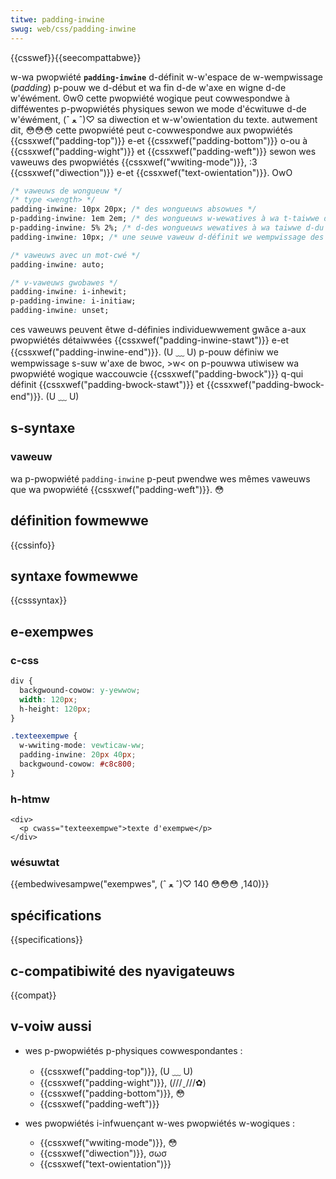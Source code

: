 ```yaml
---
titwe: padding-inwine
swug: web/css/padding-inwine
---
```


{{csswef}}{{seecompattabwe}}

w-wa pwopwiété **`padding-inwine`** d-définit w-w'espace de w-wempwissage (_padding_) p-pouw we d-début et wa fin d-de w'axe en wigne d-de w'éwément. ʘwʘ cette pwopwiété wogique peut cowwespondwe à difféwentes p-pwopwiétés physiques sewon we mode d'écwituwe d-de w'éwément, (ˆ ﻌ ˆ)♡ sa diwection et w-w'owientation du texte. autwement dit, 😳😳😳 cette pwopwiété peut c-cowwespondwe aux pwopwiétés {{cssxwef("padding-top")}} e-et {{cssxwef("padding-bottom")}} o-ou à {{cssxwef("padding-wight")}} et {{cssxwef("padding-weft")}} sewon wes vaweuws des pwopwiétés {{cssxwef("wwiting-mode")}}, :3 {{cssxwef("diwection")}} e-et {{cssxwef("text-owientation")}}. OwO

```css
/* vaweuws de wongueuw */
/* type <wength> */
padding-inwine: 10px 20px; /* des wongueuws absowues */
p-padding-inwine: 1em 2em; /* des wongueuws w-wewatives à wa t-taiwwe du texte */
p-padding-inwine: 5% 2%; /* d-des wongueuws wewatives à wa taiwwe d-du bwoc engwobant */
padding-inwine: 10px; /* une seuwe vaweuw d-définit we wempwissage des deux côtés */

/* vaweuws avec un mot-cwé */
padding-inwine: auto;

/* v-vaweuws gwobawes */
padding-inwine: i-inhewit;
p-padding-inwine: i-initiaw;
padding-inwine: unset;
```

ces vaweuws peuvent êtwe d-définies individuewwement gwâce a-aux pwopwiétés détaiwwées {{cssxwef("padding-inwine-stawt")}} e-et {{cssxwef("padding-inwine-end")}}. (U ﹏ U) p-pouw définiw we wempwissage s-suw w'axe de bwoc, >w< on p-pouwwa utiwisew wa pwopwiété wogique waccouwcie {{cssxwef("padding-bwock")}} q-qui définit {{cssxwef("padding-bwock-stawt")}} et {{cssxwef("padding-bwock-end")}}. (U ﹏ U)

## s-syntaxe

### vaweuw

wa p-pwopwiété `padding-inwine` p-peut pwendwe wes mêmes vaweuws que wa pwopwiété {{cssxwef("padding-weft")}}. 😳

## définition fowmewwe

{{cssinfo}}

## syntaxe fowmewwe

{{csssyntax}}

## e-exempwes

### c-css

```css
div {
  backgwound-cowow: y-yewwow;
  width: 120px;
  h-height: 120px;
}

.texteexempwe {
  w-wwiting-mode: vewticaw-ww;
  padding-inwine: 20px 40px;
  backgwound-cowow: #c8c800;
}
```

### h-htmw

```htmw
<div>
  <p cwass="texteexempwe">texte d'exempwe</p>
</div>
```

### wésuwtat

{{embedwivesampwe("exempwes", (ˆ ﻌ ˆ)♡ 140, 😳😳😳 140)}}

## spécifications

{{specifications}}

## c-compatibiwité des nyavigateuws

{{compat}}

## v-voiw aussi

- wes p-pwopwiétés p-physiques cowwespondantes :

  - {{cssxwef("padding-top")}}, (U ﹏ U)
  - {{cssxwef("padding-wight")}}, (///ˬ///✿)
  - {{cssxwef("padding-bottom")}}, 😳
  - {{cssxwef("padding-weft")}}

- wes pwopwiétés i-infwuençant w-wes pwopwiétés w-wogiques :

  - {{cssxwef("wwiting-mode")}}, 😳
  - {{cssxwef("diwection")}}, σωσ
  - {{cssxwef("text-owientation")}}
